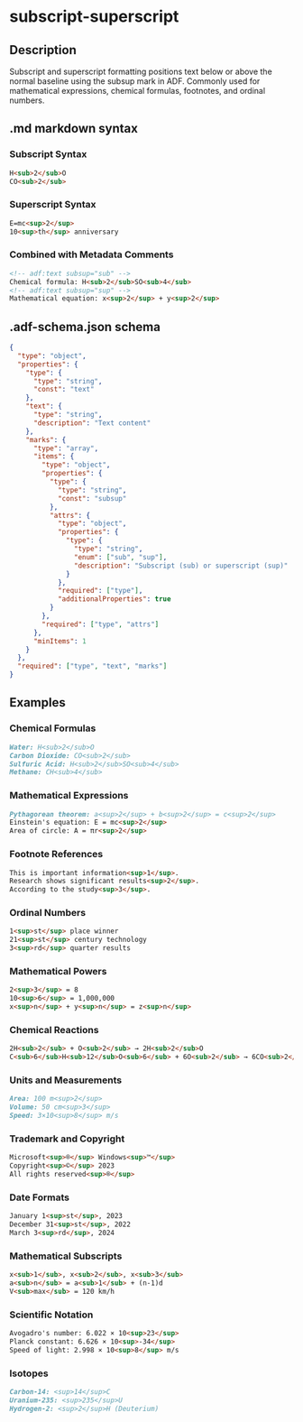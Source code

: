 # subscript-superscript

## Description

Subscript and superscript formatting positions text below or above the normal baseline using the subsup mark in ADF. Commonly used for mathematical expressions, chemical formulas, footnotes, and ordinal numbers.

## .md markdown syntax

### Subscript Syntax
```markdown
H<sub>2</sub>O
CO<sub>2</sub>
```

### Superscript Syntax
```markdown
E=mc<sup>2</sup>
10<sup>th</sup> anniversary
```

### Combined with Metadata Comments
```markdown
<!-- adf:text subsup="sub" -->
Chemical formula: H<sub>2</sub>SO<sub>4</sub>
<!-- adf:text subsup="sup" -->
Mathematical equation: x<sup>2</sup> + y<sup>2</sup>
```

## .adf-schema.json schema

```json
{
  "type": "object",
  "properties": {
    "type": {
      "type": "string",
      "const": "text"
    },
    "text": {
      "type": "string",
      "description": "Text content"
    },
    "marks": {
      "type": "array",
      "items": {
        "type": "object",
        "properties": {
          "type": {
            "type": "string",
            "const": "subsup"
          },
          "attrs": {
            "type": "object",
            "properties": {
              "type": {
                "type": "string",
                "enum": ["sub", "sup"],
                "description": "Subscript (sub) or superscript (sup)"
              }
            },
            "required": ["type"],
            "additionalProperties": true
          }
        },
        "required": ["type", "attrs"]
      },
      "minItems": 1
    }
  },
  "required": ["type", "text", "marks"]
}
```

## Examples

### Chemical Formulas
```markdown
Water: H<sub>2</sub>O
Carbon Dioxide: CO<sub>2</sub>
Sulfuric Acid: H<sub>2</sub>SO<sub>4</sub>
Methane: CH<sub>4</sub>
```

### Mathematical Expressions
```markdown
Pythagorean theorem: a<sup>2</sup> + b<sup>2</sup> = c<sup>2</sup>
Einstein's equation: E = mc<sup>2</sup>
Area of circle: A = πr<sup>2</sup>
```

### Footnote References
```markdown
This is important information<sup>1</sup>.
Research shows significant results<sup>2</sup>.
According to the study<sup>3</sup>.
```

### Ordinal Numbers
```markdown
1<sup>st</sup> place winner
21<sup>st</sup> century technology
3<sup>rd</sup> quarter results
```

### Mathematical Powers
```markdown
2<sup>3</sup> = 8
10<sup>6</sup> = 1,000,000
x<sup>n</sup> + y<sup>n</sup> = z<sup>n</sup>
```

### Chemical Reactions
```markdown
2H<sub>2</sub> + O<sub>2</sub> → 2H<sub>2</sub>O
C<sub>6</sub>H<sub>12</sub>O<sub>6</sub> + 6O<sub>2</sub> → 6CO<sub>2</sub> + 6H<sub>2</sub>O
```

### Units and Measurements
```markdown
Area: 100 m<sup>2</sup>
Volume: 50 cm<sup>3</sup>
Speed: 3×10<sup>8</sup> m/s
```

### Trademark and Copyright
```markdown
Microsoft<sup>®</sup> Windows<sup>™</sup>
Copyright<sup>©</sup> 2023
All rights reserved<sup>®</sup>
```

### Date Formats
```markdown
January 1<sup>st</sup>, 2023
December 31<sup>st</sup>, 2022
March 3<sup>rd</sup>, 2024
```

### Mathematical Subscripts
```markdown
x<sub>1</sub>, x<sub>2</sub>, x<sub>3</sub>
a<sub>n</sub> = a<sub>1</sub> + (n-1)d
V<sub>max</sub> = 120 km/h
```

### Scientific Notation
```markdown
Avogadro's number: 6.022 × 10<sup>23</sup>
Planck constant: 6.626 × 10<sup>-34</sup>
Speed of light: 2.998 × 10<sup>8</sup> m/s
```

### Isotopes
```markdown
Carbon-14: <sup>14</sup>C
Uranium-235: <sup>235</sup>U
Hydrogen-2: <sup>2</sup>H (Deuterium)
```